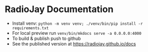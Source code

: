 # RadioJay Documentation

- Install venv: `python -m venv venv; ./venv/bin/pip install -r requirements.txt`
- For local preview run `venv/bin/mkdocs serve -a 0.0.0.0:4000`
- To build & publish push to github
- See the published version at https://radiojay.github.io/docs
